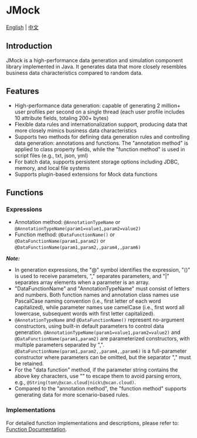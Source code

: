 JMock
===

[English](README_en.md) | [中文](README.md)

## Introduction

JMock is a high-performance data generation and simulation component library implemented in Java. It generates data that more closely resembles business data characteristics compared to random data.

## Features

- High-performance data generation: capable of generating 2 million+ user profiles per second on a single thread (each user profile includes 10 attribute fields, totaling 200+ bytes)
- Flexible data rules and internationalization support, producing data that more closely mimics business data characteristics
- Supports two methods for defining data generation rules and controlling data generation: annotations and functions. The "annotation method" is applied to class property fields, while the "function method" is used in script files (e.g., txt, json, yml)
- For batch data, supports persistent storage options including JDBC, memory, and local file systems
- Supports plugin-based extensions for Mock data functions

## Functions

### Expressions

- Annotation method: `@AnnotationTypeName` or `@AnnotationTypeName(param1=value1,param2=value2)`
- Function method: `@DataFunctionName()` or `@DataFunctionName(param1,param2)` or `@DataFunctionName(param1,param2,,param4,,param6)`

***Note:***

- In generation expressions, the "@" symbol identifies the expression, "()" is used to receive parameters, "," separates parameters, and "|" separates array elements when a parameter is an array.
- "DataFunctionName" and "AnnotationTypeName" must consist of letters and numbers. Both function names and annotation class names use PascalCase naming convention (i.e., first letter of each word capitalized), while parameter names use camelCase (i.e., first word all lowercase, subsequent words with first letter capitalized).
- `@AnnotationTypeName` and `@DataFunctionName()` represent no-argument constructors, using built-in default parameters to control data generation. `@AnnotationTypeName(param1=value1,param2=value2)` and `@DataFunctionName(param1,param2)` are parameterized constructors, with multiple parameters separated by ",". `@DataFunctionName(param1,param2,,param4,,param6)` is a full-parameter constructor where parameters can be omitted, but the separator "," must be retained.
- For the "data function" method, if the parameter string contains the above key characters, use "\" to escape them to avoid parsing errors, e.g., `@String(tom\@xcan.cloud|nick\@xcan.cloud)`.
- Compared to the "annotation method", the "function method" supports generating data for more scenario-based rules.

### Implementations

For detailed function implementations and descriptions, please refer to: [Function Documentation](docs/FUNCTION.md).

